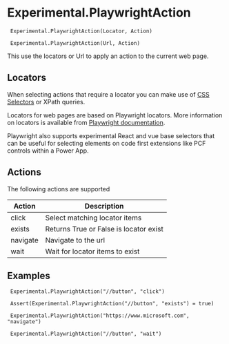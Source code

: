 # Experimental.PlaywrightAction

` Experimental.PlaywrightAction(Locator, Action)`

` Experimental.PlaywrightAction(Url, Action)`

This use the locators or Url to apply an action to the current web page.

## Locators

When selecting actions that require a locator you can make use of [CSS Selectors](https://developer.mozilla.org/en-US/docs/Web/CSS/CSS_Selectors) or XPath queries.

Locators for web pages are based on Playwright locators. More information on locators is available from [Playwright documentation](https://playwright.dev/docs/other-locators).

Playwright also supports experimental React and vue base selectors that can be useful for selecting elements on code first extensions like PCF controls within a Power App.

## Actions

The following actions are supported

| Action   | Description                            |
|----------|----------------------------------------|
| click    | Select matching locator items          |
| exists   | Returns True or False is locator exist |
| navigate | Navigate to the url                    |
| wait     | Wait for locator items to exist        |

## Examples

` Experimental.PlaywrightAction("//button", "click")`

` Assert(Experimental.PlaywrightAction("//button", "exists") = true)`

` Experimental.PlaywrightAction("https://www.microsoft.com", "navigate")`

` Experimental.PlaywrightAction("//button", "wait")`
